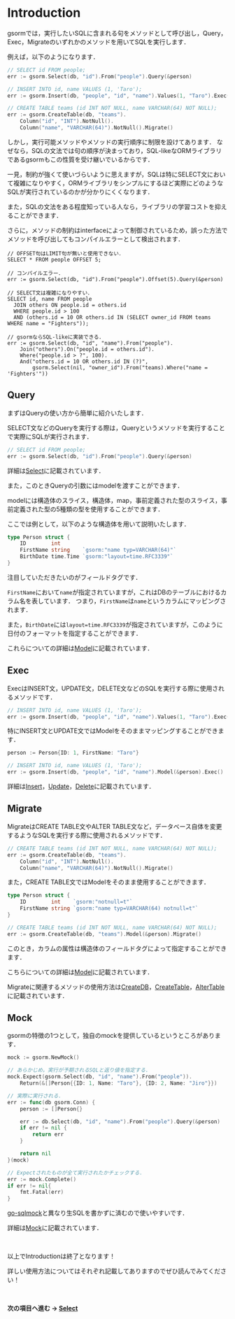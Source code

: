 # Introduction

gsormでは，実行したいSQLに含まれる句をメソッドとして呼び出し，Query，Exec，Migrateのいずれかのメソッドを用いてSQLを実行します．

例えば，以下のようになります．

```go
// SELECT id FROM people;
err := gsorm.Select(db, "id").From("people").Query(&person)

// INSERT INTO id, name VALUES (1, 'Taro');
err := gsorm.Insert(db, "people", "id", "name").Values(1, "Taro").Exec()

// CREATE TABLE teams (id INT NOT NULL, name VARCHAR(64) NOT NULL);
err := gsorm.CreateTable(db, "teams").
    Column("id", "INT").NotNull().
    Column("name", "VARCHAR(64)").NotNull().Migrate()
```

しかし，実行可能メソッドやメソッドの実行順序に制限を設けてあります．
なぜなら，SQLの文法では句の順序が決まっており，SQL-likeなORMライブラリであるgsormもこの性質を受け継いでいるからです．

一見，制約が強くて使いづらいように思えますが，SQLは特にSELECT文において複雑になりやすく，ORMライブラリをシンプルにするほど実際にどのようなSQLが実行されているのかが分かりにくくなります．

また，SQLの文法をある程度知っている人なら，ライブラリの学習コストを抑えることができます．

さらに，メソッドの制約はinterfaceによって制御されているため，誤った方法でメソッドを呼び出してもコンパイルエラーとして検出されます．

```
// OFFSET句はLIMIT句が無いと使用できない．
SELECT * FROM people OFFSET 5;

// コンパイルエラー．
err := gsorm.Select(db, "id").From("people").Offset(5).Query(&person)

// SELECT文は複雑になりやすい．
SELECT id, name FROM people
  JOIN others ON people.id = others.id
  WHERE people.id > 100
  AND (others.id = 10 OR others.id IN (SELECT owner_id FROM teams WHERE name = "Fighters"));

// gsormならSQL-likeに実装できる．
err := gsorm.Select(db, "id", "name").From("people").
    Join("others").On("people.id = others.id").
    Where("people.id > ?", 100).
    And("others.id = 10 OR others.id IN (?)",
        gsorm.Select(nil, "owner_id").From("teams).Where("name = 'Fighters'"))
```


## Query
まずはQueryの使い方から簡単に紹介いたします．

SELECT文などのQueryを実行する際は，Queryというメソッドを実行することで実際にSQLが実行されます．

```go
// SELECT id FROM people;
err := gsorm.Select(db, "id").From("people").Query(&person)
```

詳細は[Select]()に記載されています．

また，このときQueryの引数にはmodelを渡すことができます．

modelには構造体のスライス，構造体，map，事前定義された型のスライス，事前定義された型の5種類の型を使用することができます．

ここでは例として，以下のような構造体を用いて説明いたします．

```go
type Person struct {
    ID        int
	FirstName string    `gsorm:"name typ=VARCHAR(64)"`
	BirthDate time.Time `gsorm:"layout=time.RFC3339"`
}
```

注目していただきたいのがフィールドタグです．

`FirstName`において`name`が指定されていますが，これはDBのテーブルにおけるカラム名を表しています．
つまり，`FirstName`は`name`というカラムにマッピングされます．

また，`BirthDate`には`layout=time.RFC3339`が指定されていますが，このように日付のフォーマットを指定することができます．

これらについての詳細は[Model]()に記載されています．


## Exec
ExecはINSERT文，UPDATE文，DELETE文などのSQLを実行する際に使用されるメソッドです．

```go
// INSERT INTO id, name VALUES (1, 'Taro');
err := gsorm.Insert(db, "people", "id", "name").Values(1, "Taro").Exec()
```

特にINSERT文とUPDATE文ではModelをそのままマッピングすることができます．

```go
person := Person{ID: 1, FirstName: "Taro"}

// INSERT INTO id, name VALUES (1, 'Taro');
err := gsorm.Insert(db, "people", "id", "name").Model(&person).Exec()
```

詳細は[Insert]()，[Update]()，[Delete]()に記載されています．


## Migrate
MigrateはCREATE TABLE文やALTER TABLE文など，データベース自体を変更するようなSQLを実行する際に使用されるメソッドです．

```go
// CREATE TABLE teams (id INT NOT NULL, name VARCHAR(64) NOT NULL);
err := gsorm.CreateTable(db, "teams").
    Column("id", "INT").NotNull().
    Column("name", "VARCHAR(64)").NotNull().Migrate()
```

また，CREATE TABLE文ではModelをそのまま使用することができます．

```go
type Person struct {
    ID        int    `gsorm:"notnull=t"`
    FirstName string `gsorm:"name typ=VARCHAR(64) notnull=t"`
}

// CREATE TABLE teams (id INT NOT NULL, name VARCHAR(64) NOT NULL);
err := gsorm.CreateTable(db, "teams").Model(&person).Migrate()
```

このとき，カラムの属性は構造体のフィールドタグによって指定することができます．

こちらについての詳細は[Model]()に記載されています．

Migrateに関連するメソッドの使用方法は[CreateDB]()，[CreateTable]()，[AlterTable]()に記載されています．


## Mock
gsormの特徴の1つとして，独自のmockを提供しているというところがあります．

```go
mock := gsorm.NewMock()

// あらかじめ，実行が予期されるSQLと返り値を指定する．
mock.Expect(gsorm.Select(db, "id", "name").From("people")).
    Return(&[]Person{{ID: 1, Name: "Taro"}, {ID: 2, Name: "Jiro"}})

// 実際に実行される．
err := func(db gsorm.Conn) {
    person := []Person{}

    err := db.Select(db, "id", "name").From("people").Query(&person)
    if err != nil {
        return err
    }

    return nil
}(mock)

// Expectされたものが全て実行されたかチェックする．
err := mock.Complete()
if err != nil{
    fmt.Fatal(err)
}
```

[go-sqlmock](https://github.com/DATA-DOG/go-sqlmock)と異なり生SQLを書かずに済むので使いやすいです．

詳細は[Mock]()に記載されています．

<br>

以上でIntroductionは終了となります！

詳しい使用方法についてはそれぞれ記載してありますのでぜひ読んでみてください！

<br>

**次の項目ヘ進む -> [Select](https://github.com/champon1020/gsorm/tree/main/docs/select_jp.md)**

